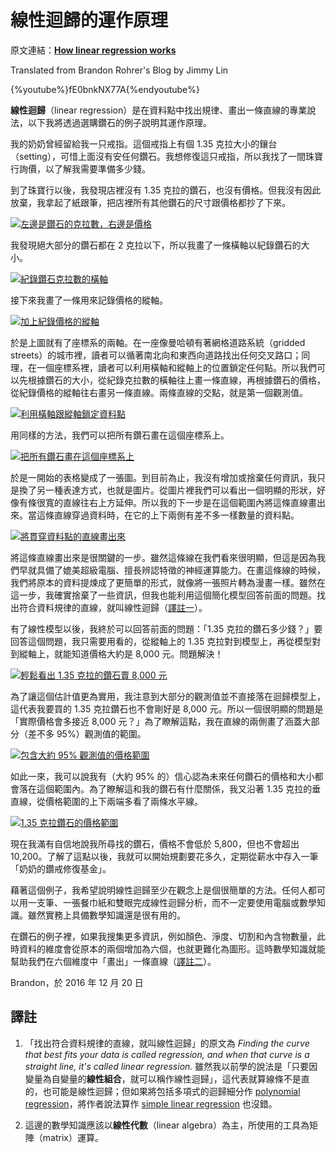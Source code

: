 # 線性迴歸的運作原理

原文連結：[**How linear regression works**](https://brohrer.github.io/how_linear_regression_works.html)

Translated from Brandon Rohrer's Blog by Jimmy Lin

{%youtube%}fE0bnkNX77A{%endyoutube%}


**線性迴歸**（linear regression）是在資料點中找出規律、畫出一條直線的專業說法，以下我將透過選購鑽石的例子說明其運作原理。

我的奶奶曾經留給我一只戒指。這個戒指上有個 1.35 克拉大小的鑲台（setting），可惜上面沒有安任何鑽石。我想修復這只戒指，所以我找了一間珠寶行詢價，以了解我需要準備多少錢。

到了珠寶行以後，我發現店裡沒有 1.35 克拉的鑽石，也沒有價格。但我沒有因此放棄，我拿起了紙跟筆，把店裡所有其他鑽石的尺寸跟價格都抄了下來。

[![](https://brohrer.github.io/images/linear_regression/linear_regression_1.png "左邊是鑽石的克拉數，右邊是價格")](https://youtu.be/fE0bnkNX77A)

我發現絕大部分的鑽石都在 2 克拉以下，所以我畫了一條橫軸以紀錄鑽石的大小。

[![](https://brohrer.github.io/images/linear_regression/linear_regression_2.png "紀錄鑽石克拉數的橫軸")](https://youtu.be/fE0bnkNX77A?t=1m10s)

接下來我畫了一條用來記錄價格的縱軸。

[![](https://brohrer.github.io/images/linear_regression/linear_regression_3.png "加上紀錄價格的縱軸")](https://youtu.be/fE0bnkNX77A?t=1m24s)

於是上圖就有了座標系的兩軸。在一座像曼哈頓有著網格道路系統（gridded streets）的城市裡，讀者可以循著南北向和東西向道路找出任何交叉路口；同理，在一個座標系裡，讀者可以利用橫軸和縱軸上的位置鎖定任何點。所以我們可以先根據鑽石的大小，從紀錄克拉數的橫軸往上畫一條直線，再根據鑽石的價格，從紀錄價格的縱軸往右畫另一條直線。兩條直線的交點，就是第一個觀測值。

[![](https://brohrer.github.io/images/linear_regression/linear_regression_4.png "利用橫軸跟縱軸鎖定資料點")](https://youtu.be/fE0bnkNX77A?t=1m39s)

用同樣的方法，我們可以把所有鑽石畫在這個座標系上。

[![](https://brohrer.github.io/images/linear_regression/linear_regression_5.png "把所有鑽石畫在這個座標系上")](https://youtu.be/fE0bnkNX77A?t=2m08s)

於是一開始的表格變成了一張圖。到目前為止，我沒有增加或捨棄任何資訊，我只是換了另一種表達方式，也就是圖片。從圖片裡我們可以看出一個明顯的形狀，好像有條很寬的直線往右上方延伸。所以我的下一步是在這個範圍內將這條直線畫出來。當這條直線穿過資料時，在它的上下兩側有差不多一樣數量的資料點。

[![](https://brohrer.github.io/images/linear_regression/linear_regression_6.png "將貫穿資料點的直線畫出來")](https://youtu.be/fE0bnkNX77A?t=3m25s)

將這條直線畫出來是很關鍵的一步。雖然這條線在我們看來很明顯，但這是因為我們早就具備了媲美超級電腦、擅長辨認特徵的神經運算能力。在畫這條線的時候，我們將原本的資料提煉成了更簡單的形式，就像將一張照片轉為漫畫一樣。雖然在這一步，我確實捨棄了一些資訊，但我也能利用這個簡化模型回答前面的問題。找出符合資料規律的直線，就叫線性迴歸（[譯註一](#譯註)）。

有了線性模型以後，我終於可以回答前面的問題：「1.35 克拉的鑽石多少錢？」要回答這個問題，我只需要用看的，從縱軸上的 1.35 克拉對到模型上，再從模型對到縱軸上，就能知道價格大約是 8,000 元。問題解決！

[![](https://brohrer.github.io/images/linear_regression/linear_regression_7.png "輕鬆看出 1.35 克拉的鑽石賣 8,000 元")](https://youtu.be/fE0bnkNX77A?t=5m24s)

為了讓這個估計值更為實用，我注意到大部分的觀測值並不直接落在迴歸模型上，這代表我要買的 1.35 克拉鑽石也不會剛好是 8,000 元。所以一個很明顯的問題是「實際價格會多接近 8,000 元？」為了瞭解這點，我在直線的兩側畫了涵蓋大部分（差不多 95%）觀測值的範圍。

[![](https://brohrer.github.io/images/linear_regression/linear_regression_8.png "包含大約 95% 觀測值的價格範圍")](https://youtu.be/fE0bnkNX77A?t=6m00s)

如此一來，我可以說我有（大約 95% 的）信心認為未來任何鑽石的價格和大小都會落在這個範圍內。為了瞭解這和我的鑽石有什麼關係，我又沿著 1.35 克拉的垂直線，從價格範圍的上下兩端多看了兩條水平線。

[![](https://brohrer.github.io/images/linear_regression/linear_regression_9.png "1.35 克拉鑽石的價格範圍")](https://youtu.be/fE0bnkNX77A?t=6m44s)

現在我滿有自信地說我所尋找的鑽石，價格不會低於 5,800，但也不會超出 10,200。了解了這點以後，我就可以開始規劃要花多久，定期從薪水中存入一筆「奶奶的鑽戒修復基金」。

藉著這個例子，我希望說明線性迴歸至少在觀念上是個很簡單的方法。任何人都可以用一支筆、一張餐巾紙和雙眼完成線性迴歸分析，而不一定要使用電腦或數學知識。雖然實務上具備數學知識還是很有用的。

在鑽石的例子裡，如果我搜集更多資訊，例如顏色、淨度、切割和內含物數量，此時資料的維度會從原本的兩個增加為六個，也就更難化為圖形。這時數學知識就能幫助我們在六個維度中「畫出」一條直線（[譯註二](#譯註)）。

Brandon，於 2016 年 12 月 20 日

## 譯註

1. 「找出符合資料規律的直線，就叫線性迴歸」的原文為 *Finding the curve that best fits your data is called regression, and when that curve is a straight line, it's called linear regression.* 雖然我以前學的說法是「只要因變量為自變量的**線性組合**，就可以稱作線性迴歸」，這代表就算線條不是直的，也可能是線性迴歸；但如果將包括多項式的迴歸細分作 [polynomial regression](https://en.wikipedia.org/wiki/Polynomial_regression)，將作者說法算作 [simple linear regression](https://en.wikipedia.org/wiki/Simple_linear_regression) 也沒錯。

2. 這邊的數學知識應該以**線性代數**（linear algebra）為主，所使用的工具為矩陣（matrix）運算。


